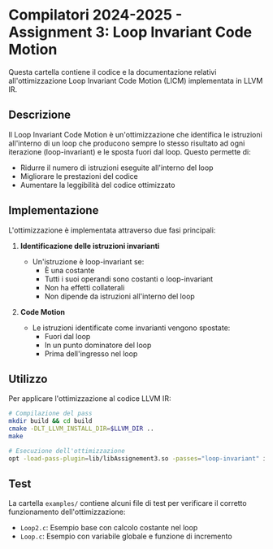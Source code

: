 # Compilatori 2024-2025 - Assignment 3: Loop Invariant Code Motion

Questa cartella contiene il codice e la documentazione relativi all'ottimizzazione Loop Invariant Code Motion (LICM) implementata in LLVM IR.

## Descrizione

Il Loop Invariant Code Motion è un'ottimizzazione che identifica le istruzioni all'interno di un loop che producono sempre lo stesso risultato ad ogni iterazione (loop-invariant) e le sposta fuori dal loop. Questo permette di:
- Ridurre il numero di istruzioni eseguite all'interno del loop
- Migliorare le prestazioni del codice
- Aumentare la leggibilità del codice ottimizzato

## Implementazione

L'ottimizzazione è implementata attraverso due fasi principali:

1. **Identificazione delle istruzioni invarianti**
   - Un'istruzione è loop-invariant se:
     - È una costante
     - Tutti i suoi operandi sono costanti o loop-invariant
     - Non ha effetti collaterali
     - Non dipende da istruzioni all'interno del loop

2. **Code Motion**
   - Le istruzioni identificate come invarianti vengono spostate:
     - Fuori dal loop
     - In un punto dominatore del loop
     - Prima dell'ingresso nel loop

## Utilizzo

Per applicare l'ottimizzazione al codice LLVM IR:

```bash
# Compilazione del pass
mkdir build && cd build
cmake -DLT_LLVM_INSTALL_DIR=$LLVM_DIR ..
make

# Esecuzione dell'ottimizzazione
opt -load-pass-plugin=lib/libAssignement3.so -passes="loop-invariant" input.ll -o output.ll
```

## Test

La cartella `examples/` contiene alcuni file di test per verificare il corretto funzionamento dell'ottimizzazione:

- `Loop2.c`: Esempio base con calcolo costante nel loop
- `Loop.c`: Esempio con variabile globale e funzione di incremento